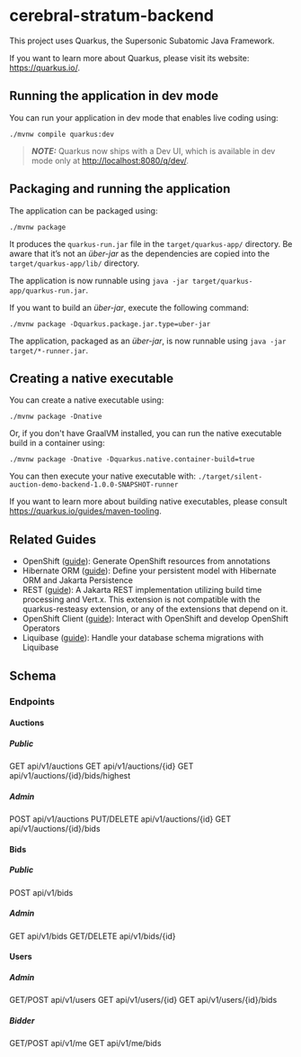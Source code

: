 # cerebral-stratum-backend

This project uses Quarkus, the Supersonic Subatomic Java Framework.


If you want to learn more about Quarkus, please visit its website: <https://quarkus.io/>.

## Running the application in dev mode

You can run your application in dev mode that enables live coding using:

```shell script
./mvnw compile quarkus:dev
```

> **_NOTE:_**  Quarkus now ships with a Dev UI, which is available in dev mode only at <http://localhost:8080/q/dev/>.

## Packaging and running the application

The application can be packaged using:

```shell script
./mvnw package
```

It produces the `quarkus-run.jar` file in the `target/quarkus-app/` directory.
Be aware that it’s not an _über-jar_ as the dependencies are copied into the `target/quarkus-app/lib/` directory.

The application is now runnable using `java -jar target/quarkus-app/quarkus-run.jar`.

If you want to build an _über-jar_, execute the following command:

```shell script
./mvnw package -Dquarkus.package.jar.type=uber-jar
```

The application, packaged as an _über-jar_, is now runnable using `java -jar target/*-runner.jar`.

## Creating a native executable

You can create a native executable using:

```shell script
./mvnw package -Dnative
```

Or, if you don't have GraalVM installed, you can run the native executable build in a container using:

```shell script
./mvnw package -Dnative -Dquarkus.native.container-build=true
```

You can then execute your native executable with: `./target/silent-auction-demo-backend-1.0.0-SNAPSHOT-runner`

If you want to learn more about building native executables, please consult <https://quarkus.io/guides/maven-tooling>.

## Related Guides

- OpenShift ([guide](https://quarkus.io/guides/deploying-to-openshift)): Generate OpenShift resources from annotations
- Hibernate ORM ([guide](https://quarkus.io/guides/hibernate-orm)): Define your persistent model with Hibernate ORM and Jakarta Persistence
- REST ([guide](https://quarkus.io/guides/rest)): A Jakarta REST implementation utilizing build time processing and Vert.x. This extension is not compatible with the quarkus-resteasy extension, or any of the extensions that depend on it.
- OpenShift Client ([guide](https://quarkus.io/guides/kubernetes-client)): Interact with OpenShift and develop OpenShift Operators
- Liquibase ([guide](https://quarkus.io/guides/liquibase)): Handle your database schema migrations with Liquibase


## Schema

### Endpoints

#### Auctions
##### Public
GET api/v1/auctions
GET api/v1/auctions/{id}
GET api/v1/auctions/{id}/bids/highest
##### Admin
POST api/v1/auctions
PUT/DELETE api/v1/auctions/{id}
GET api/v1/auctions/{id}/bids

#### Bids
##### Public
POST api/v1/bids

##### Admin
GET api/v1/bids
GET/DELETE api/v1/bids/{id}

#### Users
##### Admin
GET/POST api/v1/users
GET api/v1/users/{id}
GET api/v1/users/{id}/bids

##### Bidder
GET/POST api/v1/me
GET api/v1/me/bids

